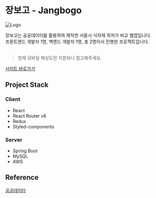 # 장보고 - Jangbogo

![Logo](https://user-images.githubusercontent.com/100837398/225301964-ad397e9c-2de5-467a-be9f-356f7698fef6.jpg)

장보고는 공공데이터를 활용하여 제작한 서울시 식자재 최저가 비교 웹앱입니다. <br />
프론트엔드 개발자 1명, 백엔드 개발자 1명, 총 2명이서 진행한 프로젝트입니다. <br /> <br />
> 현재 모바일 해상도만 지원되니 참고해주세요.

[사이트 바로가기](http://52.78.59.168:8080/)

## Project Stack

### Client

- React
- React Router v6
- Redux
- Styled-components


### Server

- Spring Boot
- MySQL
- AWS

## Reference

[공공데이터](http://data.seoul.go.kr/dataList/OA-1170/S/1/datasetView.do)

</div>
